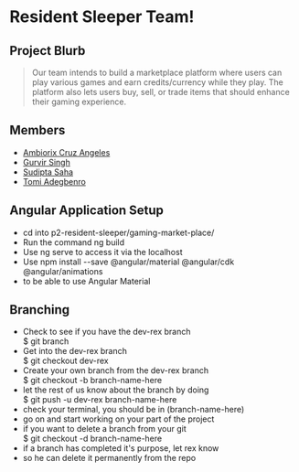 # Resident Sleeper Team!

## Project Blurb

> Our team intends to build a marketplace platform where users can play various games and earn credits/currency while they play.
> The platform also lets users buy, sell, or trade items that should enhance their gaming experience.

## Members

* [Ambiorix Cruz Angeles](https://github.com/1909sept03java/ambiorix-cruzangeles "The Captain")
* [Gurvir Singh](https://github.com/1909sept03java/gurvir-singh "The Left Hand")
* [Sudipta Saha](https://github.com/1909sept03java/sudipta-saha "The Right Hand")
* [Tomi Adegbenro](https://github.com/1909sept03java/tomi-adegbenro "The Back")

## Angular Application Setup

* cd into p2-resident-sleeper/gaming-market-place/ 
* Run the command ng build 
* Use ng serve to access it via the localhost
* Use npm install --save @angular/material @angular/cdk @angular/animations 
* to be able to use Angular Material

## Branching

* Check to see if you have the dev-rex branch  
$ git branch
* Get into the dev-rex branch  
$ git checkout dev-rex
* Create your own branch from the dev-rex branch  
$ git checkout -b branch-name-here
* let the rest of us know about the branch by doing  
$ git push -u dev-rex branch-name-here
* check your terminal, you should be in (branch-name-here)
* go on and start working on your part of the project
* if you want to delete a branch from your git  
$ git checkout -d branch-name-here
* if a branch has completed it's purpose, let rex know
* so he can delete it permanently from the repo

